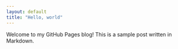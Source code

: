 ```yaml
---
layout: default
title: "Hello, world"
---
```


Welcome to my GitHub Pages blog! This is a sample post written in Markdown.
